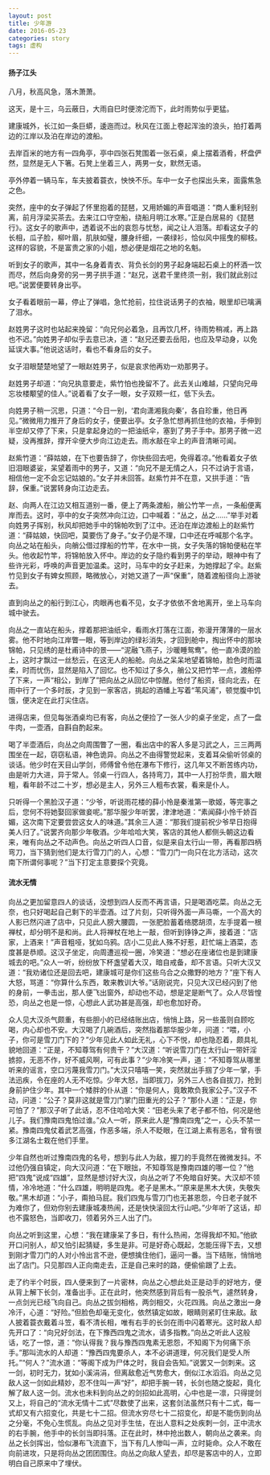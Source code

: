 ```yaml
---
layout: post
title: 少年游
date: 2016-05-23
categories: story
tags: 虚构
---
```


#### 扬子江头
八月，秋高风急，落木萧萧。

这天，是十三，乌云蔽日，大雨自巳时便滂沱而下，此时雨势似乎更猛。

建康城外，长江如一条巨蟒，逶迤而过。秋风在江面上卷起浑浊的浪头，拍打着两边的江岸以及泊在岸边的渡船。

去岸百米的地方有一四角亭，亭中四张石凳围着一张石桌，桌上摆着酒肴，杯盘俨然，显然是无人下箸。石凳上坐着三人，两男一女，默然无语。

亭外停着一辆马车，车夫披着蓑衣，怏怏不乐。车中一女子也探出头来，面露焦急之色。

突然，座中的女子弹起了怀里抱着的琵琶，又用娇媚的声音唱道：“商人重利轻别离，前月浮梁买茶去。去来江口守空船，绕船月明江水寒。”正是白居易的《琵琶行》。这女子的歌声中，透着说不出的哀怨与忧愁，闻之让人泪落。却看这女子的长相，瓜子脸，柳叶眉，肌肤如璧，腰身纤细，一袭绿衫，恰似风中摇曳的柳枝。这样的容貌，不是富贵之家的小姐，想必便是烟花之地的名魁。

听到女子的歌声，其中一名身着青衣、背负长剑的男子起身端起石桌上的杯酒一饮而尽，然后向身旁的另一男子拱手道：“赵兄，送君千里终须一别，我们就此别过吧。”说罢便要转身出亭。

女子看着眼前一幕，停止了弹唱，急忙抢前，拉住说话男子的衣袖，眼里却已噙满了泪水。

赵姓男子这时也站起来挽留：“向兄何必着急，且再饮几杯，待雨势稍减，再上路也不迟。”向姓男子却似乎去意已决，道：“赵兄还要去岳阳，也应及早动身，以免延误大事。”他说这话时，看也不看身后的女子。

女子泪眼楚楚地望了一眼赵姓男子，似是哀求他再劝一劝那男子。

赵姓男子却道：“向兄执意要走，紫竹怕也挽留不了。此去关山难越，只望向兄毋忘妆楼颙望的佳人。”说着看了女子一眼，女子双颊一红，低下头去。

向姓男子稍一沉思，只道：“今日一别，‘君向潇湘我向秦’，各自珍重，他日再见。”微微用力推开了身后的女子，便要出亭。女子急忙想再抓住他的衣袖，手伸到半空却又停了下来，只是拿起身边的一把油纸伞，塞到了男子手中。那男子微一迟疑，没再推辞，撑开伞便大步向江边走去。雨水敲在伞上的声音清晰可闻。

赵紫竹道：“薛姑娘，在下也要告辞了，你快些回去吧，免得着凉。”他看着女子依旧泪眼婆娑，呆望着雨中的男子，又道：“向兄不是无情之人，只不过讷于言语，相信他一定不会忘记姑娘的。”女子并未回答。赵紫竹并不在意，又拱手道：“告辞，保重。”说罢转身向江边走去。

赵、向两人在江边又相互道别一番，便上了两条渡船，艄公竹竿一点，一条船便离岸而去。这时，亭中的女子突然冲向江边，口中喊着：“丛之，丛之……”举手对着向姓男子挥别，秋风却把她手中的锦帕吹到了江中。还泊在岸边渡船上的赵紫竹道：“薛姑娘，快回吧，莫要伤了身子。”女子仍是不理，口中还在呼喊那个名字。向丛之站在船头，向艄公借过撑船的竹竿，在水中一挑，女子失落的锦帕便粘在竿头。他收起竹竿，将锦帕放入怀中。岸边的女子隐约看到男子的举动，眼神中有了些许光彩，呼唤的声音更加温柔。这时，马车中的女子赶来，为她撑起了伞。赵紫竹见到女子有婢女照顾，略微放心，对她又道了一声“保重”，随着渡船径向上游驶去。

直到向丛之的船行到江心，肉眼再也看不见，女子才依依不舍地离开，坐上马车向城中驶去。

向丛之一直站在船头，撑着那把油纸伞，看雨水打落在江面，弥漫开薄薄的一层水雾。他不时地向江岸瞥一眼，等到岸边的绿衫消失，才回到舱中，掏出怀中的那块锦帕，只见绣的是杜甫诗中的景——“泥融飞燕子，沙暖睡鸳鸯”。他一直冷漠的脸上，这时才飘过一丝愁云，在这无人的船舱。向丛之呆呆地望着锦帕，脸色时而温柔，时而忧伤，显然是陷入了回忆。也不知过了多久，艄公又把竹竿一点，渡船停了下来，一声“相公，到岸了”把向丛之从回忆中惊醒。他付了船资，径向北去，在雨中行了一个多时辰，才见到一家客店，挑起的酒幡上写着“苇风浦”，顿觉腹中饥饿，便决定在此打尖住店。

进得店来，但见每张酒桌均已有客，向丛之便捡了一张人少的桌子坐定，点了一盘牛肉，一壶酒，自斟自酌起来。

喝了半壶酒后，向丛之向周围瞥了一圈，看出店中的客人多是习武之人，三三两两围坐在一起，窃窃私语，神色诡异。向丛之不由得警觉起来，支着耳朵偷听邻桌的谈话。他少时在天目山学剑，师傅曾令他在瀑布下修行，这几年又不断苦练内功，由是听力大进，异于常人。邻桌一行四人，各持弯刀，其中一人打扮华贵，眉大眼粗，看年龄不过二十岁，想必是主人，另外三人粗布衣裳，看来是仆人。

只听得一个黑脸汉子道：“少爷，听说雨花楼的薛小怜是秦淮第一歌姬，等完事之后，您何不将她娶回家做妾呢。”那华服少年听罢，津津地道：“素闻薛小怜千娇百媚，这次南下定要尝尝这女人的味道。”其余三人道：“那我们提前祝少爷早日抱得美人归了。”说罢齐向那少年敬酒。少年哈哈大笑，客店的其他人都侧头朝这边看来，唯有向丛之不动声色。向丛之听四人口音，似是来自太行山一带，再看那四柄弯刀，当下猜到他们是太行雪刀门的人，心想：“雪刀门一向只在北方活动，这次南下所谓何事呢？”当下打定主意要探个究竟。

#### 流水无情
向丛之更加留意四人的谈话，没想到四人反而不再言语，只是喝酒吃菜。向丛之无奈，也只好喝起自己剩下的半壶酒。过了片刻，只听得外面一声马嘶，一个高大的人影已然闪进了店中，只见此人膀大腰圆，一张肥脸蓄着络腮胡须，左手提着一根禅杖，却分明不是和尚。此人将禅杖在地上一敲，但听到铮铮之声，接着道：“店家，上酒来！”声音粗哑，犹如乌鸦。店小二见此人殊不好惹，赶忙端上酒菜，态度甚是恭顺。这汉子坐定，向周遭巡视一圈，冷笑道：“想必在座诸位也是到建康城去的吧。”众人一听，纷纷放下杯盏望着大汉，暗自戒备，却不言语。只听大汉又道：“我劝诸位还是回去吧，建康城可是你们这些乌合之众撒野的地方？”座下有人大怒，骂道：“你算什么东西，敢来教训大爷。”话刚说完，只见大汉已经闪到了他的身前，一拳击出，那人便飞出窗外，却动也不动，想是定是断气了。众人尽皆惶恐，向丛之也是一惊，心想此人武功甚是高强，却也愈加好奇。

众人见大汉杀气颇重，有些胆小的已经结账出店，悄悄上路，另一些虽则自顾吃喝，内心却也不安。大汉喝了几碗酒后，突然指着那华服少年，问道：“喂，小子，你可是雪刀门下的？”少年见此人如此无礼，心下不悦，却也隐忍着，颇具礼貌地回道：“正是，不知尊驾有何贵干？”大汉道：“听说雪刀门在太行山一带奸淫掳掠，无恶不作，好不威风啊，可有此事？”少年冷笑一声，道：“不知尊驾从哪里听来的谣言，空口污蔑我雪刀门。”大汉只嘻嘻一笑，突然就出手掴了少年一掌，手法迅疾，令在座的人无不吃惊。少年大怒，当即拔刀，另外三人也各自拔刀，抢到身前护住少年。其中一个矮胖的仆从道：“你是何人，竟敢欺负我家公子。”汉子不动，问道：“公子？莫非这就是雪刀门掌门田重光的公子？”那仆人道：“正是，你可怕了？”那汉子听了此话，忍不住哈哈大笑：“田老头来了老子都不怕，何况是他儿子。我们豫南四鬼怕过谁。”众人一听，原来此人是“豫南四鬼”之一，心头不禁一紧。豫南四鬼仗着武艺高强，作恶多端，杀人不眨眼，在江湖上素有恶名，曾有很多江湖名士栽在他们手里。

少年自然也听过豫南四鬼的名号，想到与此人为敌，握刀的手竟然在微微发抖。不过他仍强自镇定，向大汉问道：“在下眼拙，不知尊驾是豫南四雄的哪一位？”他把“四鬼”说成“四雄”，显然是想讨好大汉，向丛之听了不免暗自好笑。大汉却不领情，冷冷地道：“什么四雄，明明是四鬼。老子是黑木。”“原来是黑木大侠，失敬失敬。”黑木却道：“小子，甭拍马屁。我们四鬼与雪刀门也无甚恩怨，今日老子就不为难你了，但劝你别去建康城凑热闹，还是快快滚回太行山吧。”少年听了这话，却也不露怒色，当即收刀，领着另外三人出了门。

向丛之听到这里，心想：“我在建康呆了多日，有什么热闹，怎得我却不知。”他欲开口问别人，却又怕引起猜疑，多生是非。可是好奇心既起，怎能压得下去，又想到刚才雪刀门的人对小怜出言不逊，便想擒住他们，逼问一番。当下结账，悄悄地出了店门。只见那四人正向南走去，正是自己来时的路，便偷偷跟了上去。

走了约半个时辰，四人便来到了一片密林，向丛之心想此处正是动手的好地方，便从背上解下长剑，准备出手。正在此时，他突然感到背后有一股杀气，遽然转身，一点剑光已经飞向自己。向丛之拔剑相格，两剑相交，火花四溅。向丛之激出一身冷汗，心道：“好险。”但脸色却毫无变化，依然镇定如故，眼睛则紧盯住来敌。敌人披着蓑衣戴着斗笠，看不清长相，唯有右手的长剑在雨中闪着寒光。这时敌人却先开口了：“向兄好剑法，在下豫西四鬼之流水，请多指教。”向丛之听此人这般话，吃了一惊，道：“你认得我？我与豫西四鬼素无恩怨，不知阁下为何痛下杀手。”那叫流水的人却道：“豫西四鬼要杀人，本不必讲道理，何况我们是受人所托。”“何人？”流水道：“等阁下成为尸体之时，我自会告知。”说罢又一剑刺来。这一剑，初时无力，犹如小溪涓涓，但离敌愈近气势愈大，倒似江水滔滔。向丛之见敌人这一剑如此精妙，忍不住叫一声“好”，却把手腕一转，长剑也随之旋起，竟化解了敌人这一剑。流水也未料到向丛之的剑招如此高明，心中也是一凛，只得提剑又上，将自己的“流水无情十二式”尽数使了出来，这套剑法虽然只有十二式，每一式却又有六招变化，共是七十二招。但流水穷尽七十二招变化，却是不能伤到向丛之分毫，不免心生慌乱。向丛之见对手生怯，在出人意料之处疾刺一剑，正中流水的右手腕，他手中的长剑当即抖落。正在此时，林中抢出数人，朝向丛之袭来。向丛之长剑挥出，恰似瀑布飞流直下，当下有几人惨叫一声，立时毙命。众人不敢在向前进攻，只是将向丛之团团围住。向丛之向敌人望去，却尽是客店中的人，立即明白自己原来中了埋伏。
